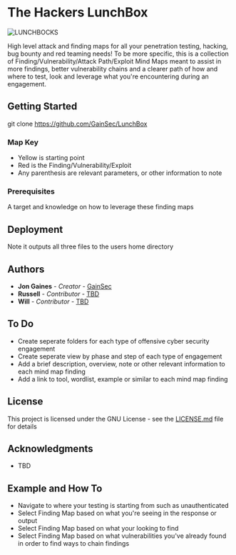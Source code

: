 # The Hackers LunchBox
![LUNCHBOCKS](https://gainsec.com/wp-content/uploads/2023/12/L.U.N.C.H.B.O.C.K.S.png)

High level attack and finding maps for all your penetration testing, hacking, bug bounty and red teaming needs! To be more specific, this is a collection of Finding/Vulnerability/Attack Path/Exploit Mind Maps meant to assist in more findings, better vulnerability chains and a clearer path of how and where to test, look and leverage what you're encountering during an engagement.

## Getting Started

git clone https://github.com/GainSec/LunchBox 

### Map Key

* Yellow is starting point
* Red is the Finding/Vulnerability/Exploit
* Any parenthesis are relevant parameters, or other information to note

### Prerequisites

A target and knowledge on how to leverage these finding maps

## Deployment

Note it outputs all three files to the users home directory

## Authors

* **Jon Gaines** - *Creator* - [GainSec](https://github.com/GainSec)
* **Russell** - *Contributor* - [TBD](TBD)
* **Will** - *Contributor* - [TBD](TBD)

## To Do

* Create seperate folders for each type of offensive cyber security engagement
* Create seperate view by phase and step of each type of engagement
* Add a brief description, overview, note or other relevant information to each mind map finding
* Add a link to tool, wordlist, example or similar to each mind map finding

## License

This project is licensed under the GNU License - see the [LICENSE.md](LICENSE.md) file for details

## Acknowledgments

* TBD

## Example and How To

* Navigate to where your testing is starting from such as unauthenticated
* Select Finding Map based on what you're seeing in the response or output
* Select Finding Map based on what your looking to find
* Select Finding Map based on what vulnerabilities you've already found in order to find ways to chain findings
